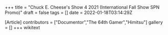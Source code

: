+++
title = "Chuck E. Cheese's Show 4 2021 (International Fall Show SPN Promo)"
draft = false
tags = []
date = 2022-01-18T03:14:29Z

[Article]
contributors = ["Documentor","The 64th Gamer","Himitsu"]
gallery = []
+++
wikitext